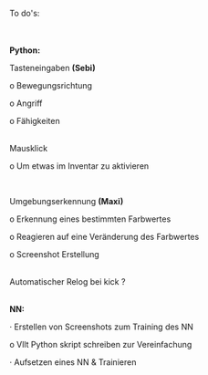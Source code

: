 To do's:
</br></br></br>

**Python:**

Tasteneingaben **(Sebi)**

o    Bewegungsrichtung

o    Angriff

o    Fähigkeiten

</br>
Mausklick

o    Um etwas im Inventar zu aktivieren

</br>

Umgebungserkennung **(Maxi)**

o    Erkennung eines bestimmten Farbwertes

o    Reagieren auf eine Veränderung des Farbwertes

o    Screenshot Erstellung

</br>
Automatischer Relog bei kick ?
</br>
 </br>

**NN:**

·         Erstellen von Screenshots zum Training des NN

o    Vllt Python skript schreiben zur Vereinfachung

·         Aufsetzen eines NN & Trainieren
